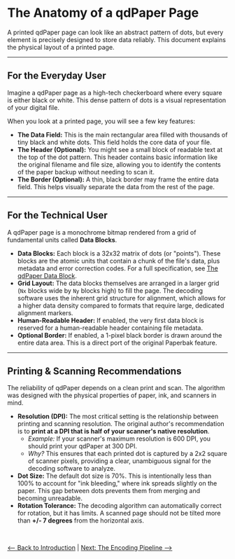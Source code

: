 # The Anatomy of a qdPaper Page

A printed qdPaper page can look like an abstract pattern of dots, but every element is precisely designed to store data reliably. This document explains the physical layout of a printed page.

---

## For the Everyday User

Imagine a qdPaper page as a high-tech checkerboard where every square is either black or white. This dense pattern of dots is a visual representation of your digital file.

When you look at a printed page, you will see a few key features:

* **The Data Field:** This is the main rectangular area filled with thousands of tiny black and white dots. This field holds the core data of your file.
* **The Header (Optional):** You might see a small block of readable text at the top of the dot pattern. This header contains basic information like the original filename and file size, allowing you to identify the contents of the paper backup without needing to scan it.
* **The Border (Optional):** A thin, black border may frame the entire data field. This helps visually separate the data from the rest of the page.



---

## For the Technical User

A qdPaper page is a monochrome bitmap rendered from a grid of fundamental units called **Data Blocks**.

* **Data Blocks:** Each block is a 32x32 matrix of dots (or "points"). These blocks are the atomic units that contain a chunk of the file's data, plus metadata and error correction codes. For a full specification, see [The qdPaper Data Block](./data-structure.md).
* **Grid Layout:** The data blocks themselves are arranged in a larger grid (`Nx` blocks wide by `Ny` blocks high) to fill the page. The decoding software uses the inherent grid structure for alignment, which allows for a higher data density compared to formats that require large, dedicated alignment markers.
* **Human-Readable Header:** If enabled, the very first data block is reserved for a human-readable header containing file metadata.
* **Optional Border:** If enabled, a 1-pixel black border is drawn around the entire data area. This is a direct port of the original Paperbak feature.

---

## Printing & Scanning Recommendations

The reliability of qdPaper depends on a clean print and scan. The algorithm was designed with the physical properties of paper, ink, and scanners in mind.

* **Resolution (DPI):** The most critical setting is the relationship between printing and scanning resolution. The original author's recommendation is to **print at a DPI that is half of your scanner's native resolution**.
    * *Example:* If your scanner's maximum resolution is 600 DPI, you should print your qdPaper at 300 DPI.
    * *Why?* This ensures that each printed dot is captured by a 2x2 square of scanner pixels, providing a clear, unambiguous signal for the decoding software to analyze.
* **Dot Size:** The default dot size is 70%. This is intentionally less than 100% to account for "ink bleeding," where ink spreads slightly on the paper. This gap between dots prevents them from merging and becoming unreadable.
* **Rotation Tolerance:** The decoding algorithm can automatically correct for rotation, but it has limits. A scanned page should not be tilted more than **+/- 7 degrees** from the horizontal axis.

<br>

[<-- Back to Introduction](./index.md) | [Next: The Encoding Pipeline -->](./encoding-pipeline.md)
